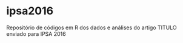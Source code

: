# ipsa2016

Repositório de códigos em R dos dados e análises do artigo TITULO enviado para IPSA 2016